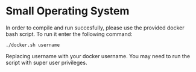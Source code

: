 # Small Operating System #

In order to compile and run succesfully, please use the provided docker bash script. To run it enter the following command:

`
./docker.sh username
`

Replacing username with your docker username. You may need to run the script with super user privileges.
